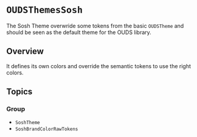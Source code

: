 # ``OUDSThemesSosh``

The Sosh Theme overwride some tokens from the basic `OUDSTheme` and should be seen as the default theme for the OUDS library.

## Overview

It defines its own colors and override the semantic tokens to use the right colors.

## Topics

### Group

- ``SoshTheme``
- ``SoshBrandColorRawTokens``

